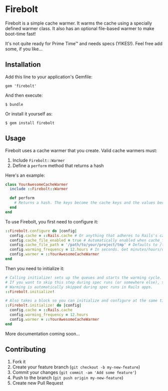 # Firebolt

Firebolt is a simple cache warmer. It warms the cache using a specially defined warmer class. It also has an optional file-based warmer to make boot-time fast!

It's not quite ready for Prime Time™ and needs specs (YIKES!). Feel free add some, if you like...

## Installation

Add this line to your application's Gemfile:

    gem 'firebolt'

And then execute:

    $ bundle

Or install it yourself as:

    $ gem install firebolt

## Usage

Firebolt uses a cache warmer that you create. Valid cache warmers must:

1. Include `Firebolt::Warmer`
2. Define a `perform` method that returns a hash

Here's an example:

```Ruby
class YourAwesomeCacheWarmer
  include ::Firebolt::Warmer

  def perform
    # Returns a hash. The keys become the cache keys and the values become cache values.
  end
end
```

To use Firebolt, you first need to configure it:

```Ruby
::Firebolt.configure do |config|
  config.cache = ::Rails.cache # Or anything that adheres to Rails's cache interface
  config.cache_file_enabled = true # Automatically enabled when cache_file_path is set
  config.cache_file_path = '/path/to/your/project/tmp' # Defaults to /tmp
  config.warming_frequency = 12.hours # In seconds. Get minutes/hours/days helper w/ ActiveSupport
  config.warmer = ::YourAwesomeCacheWarmer
end
```

Then you need to initialize it:

```Ruby
# Calling initialize! sets up the queues and starts the warming cycle.
# If you want to skip this step during spec runs (or somewhere else), set FIREBOLT_SKIP_WARMING to true.
# Warming is automatically skipped during spec runs in Rails apps.
::Firebolt.initialize!

# Also takes a block so you can initialize and configure at the same time:
::Firebolt.initialize! do |config|
  config.cache = ::Rails.cache
  config.warming_frequency = 12.hours
  config.warmer = ::YourAwesomeCacheWarmer
end
```

More documentation coming soon...

## Contributing

1. Fork it
2. Create your feature branch (`git checkout -b my-new-feature`)
3. Commit your changes (`git commit -am 'Add some feature'`)
4. Push to the branch (`git push origin my-new-feature`)
5. Create new Pull Request
